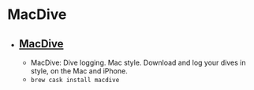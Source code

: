 # MacDive
- [MacDive](https://www.mac-dive.com/)
  - 
  - MacDive: Dive logging. Mac style. Download and log your dives in style, on the Mac and iPhone.
  - `brew cask install macdive`
